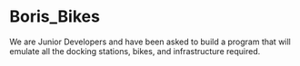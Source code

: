# Boris_Bikes

We are Junior Developers and have been asked to build a program that will emulate all the docking stations, bikes, and infrastructure required.
